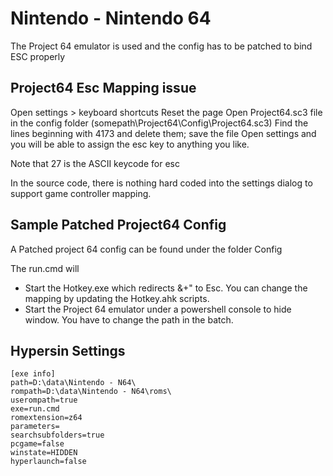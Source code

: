 # Nintendo - Nintendo 64

The Project 64 emulator is used and the config has to be patched to bind ESC properly

## Project64 Esc Mapping issue
Open settings > keyboard shortcuts 
Reset the page
Open Project64.sc3 file in the config folder (somepath\Project64\Config\Project64.sc3)
Find the lines beginning with 4173 and delete them; save the file
Open settings and you will be able to assign the esc key to anything you like.

Note that 27 is the ASCII keycode for esc

In the source code, there is nothing hard coded into the settings dialog to support game controller mapping.

## Sample Patched Project64 Config
A Patched project 64 config can be found under the folder Config

The run.cmd will
 * Start the Hotkey.exe which redirects &+" to Esc. You can change the mapping by updating the Hotkey.ahk scripts.
 * Start the Project 64 emulator under a powershell console to hide window. You have to change the path in the batch. 

## Hypersin Settings
```
[exe info]
path=D:\data\Nintendo - N64\
rompath=D:\data\Nintendo - N64\roms\
userompath=true
exe=run.cmd
romextension=z64
parameters=
searchsubfolders=true
pcgame=false
winstate=HIDDEN
hyperlaunch=false
```